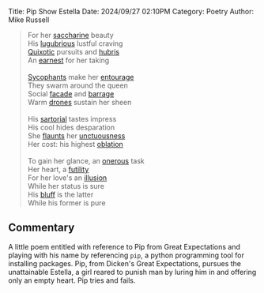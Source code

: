 Title: Pip Show Estella
Date: 2024/09/27 02:10PM
Category: Poetry
Author: Mike Russell

> For her [saccharine](https://www.merriam-webster.com/dictionary/saccharine) beauty<br>
> His [lugubrious](https://www.merriam-webster.com/dictionary/lugubrious) lustful craving<br>
> [Quixotic](https://www.merriam-webster.com/dictionary/Quixotic) pursuits and [hubris](https://www.merriam-webster.com/dictionary/hubris)<br>
> An [earnest](https://www.merriam-webster.com/dictionary/earnest) for her taking<br><br>
> [Sycophants](https://www.merriam-webster.com/dictionary/Sycophants) make her [entourage](https://www.merriam-webster.com/dictionary/entourage)<br>
> They swarm around the queen<br>
> Social [facade](https://www.merriam-webster.com/dictionary/facade) and [barrage](https://www.merriam-webster.com/dictionary/barrage)<br>
> Warm [drones](https://www.merriam-webster.com/dictionary/drones) sustain her sheen<br><br>
> His [sartorial](https://www.merriam-webster.com/dictionary/sartorial) tastes impress<br>
> His cool hides desparation<br>
> She [flaunts](https://www.merriam-webster.com/dictionary/flaunts) her [unctuousness](https://www.merriam-webster.com/dictionary/unctuousness)<br>
> Her cost: his highest [oblation](https://www.merriam-webster.com/dictionary/oblation)<br><br>
> To gain her glance, an [onerous](https://www.merriam-webster.com/dictionary/onerous) task<br>
> Her heart, a [futility](https://www.merriam-webster.com/dictionary/futility)<br>
> For her love's an [illusion](https://www.merriam-webster.com/dictionary/illusion)<br>
> While her status is sure<br>
> His [bluff](https://www.merriam-webster.com/dictionary/bluff) is the latter<br>
> While his former is pure

## Commentary

A little poem entitled with reference to Pip from Great Expectations and playing with his name by referencing `pip`, a python programming tool for installing packages. Pip, from Dicken's Great Expectations, pursues the unattainable Estella, a girl reared to punish man by luring him in and offering only an empty heart. Pip tries and fails.
